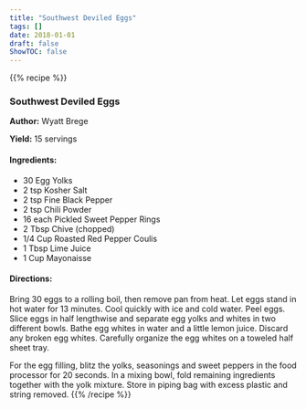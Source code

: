 ```yaml
---
title: "Southwest Deviled Eggs"
tags: []
date: 2018-01-01
draft: false
ShowTOC: false
---
```


{{% recipe %}}

### Southwest Deviled Eggs

**Author:** Wyatt Brege

**Yield:** 15 servings


#### Ingredients:

-   30 Egg Yolks
-   2 tsp Kosher Salt
-   2 tsp Fine Black Pepper
-   2 tsp Chili Powder
-   16 each Pickled Sweet Pepper Rings
-   2 Tbsp Chive (chopped)
-   1/4 Cup Roasted Red Pepper Coulis
-   1 Tbsp Lime Juice
-   1 Cup Mayonaisse

#### Directions: 

Bring 30 eggs to a rolling boil, then remove pan from heat.
Let eggs stand in hot water for 13 minutes.
Cool quickly with ice and cold water.
Peel eggs.
Slice eggs in half lengthwise and separate egg yolks and whites in two
different bowls.
Bathe egg whites in water and a little lemon juice. Discard any broken
egg whites.
Carefully organize the egg whites on a toweled half sheet tray.

For the egg filling, blitz the yolks, seasonings and sweet peppers in
the food processor for 20 seconds.
In a mixing bowl, fold remaining ingredients together with the yolk
mixture.
Store in piping bag with excess plastic and string removed.
{{% /recipe %}}
